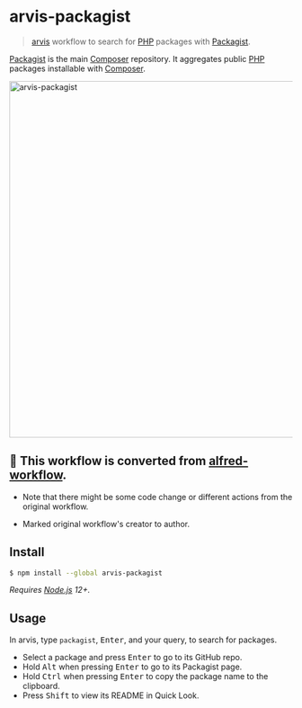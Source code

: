 # arvis-packagist

> [arvis](https://www.arvisapp.com) workflow to search for [PHP](https://secure.php.net) packages with [Packagist](https://packagist.org).

[Packagist](https://packagist.org) is the main [Composer](https://getcomposer.org) repository. It aggregates public [PHP](https://secure.php.net) packages installable with [Composer](https://getcomposer.org).

[<img alt="arvis-packagist" src="https://user-images.githubusercontent.com/499192/109269690-24120200-780d-11eb-9acd-fa532fd6258a.png" width="634">](https://packagist.org)

## 🔗 This workflow is converted from [alfred-workflow](https://github.com/vinkla/alfred-packagist).

* Note that there might be some code change or different actions from the original workflow.

* Marked original workflow's creator to author.

## Install

```sh
$ npm install --global arvis-packagist
```

*Requires [Node.js](https://nodejs.org) 12+.*

## Usage

In arvis, type `packagist`, <kbd>Enter</kbd>, and your query, to search for packages.

- Select a package and press <kbd>Enter</kbd> to go to its GitHub repo.<br>
- Hold <kbd>Alt</kbd> when pressing <kbd>Enter</kbd> to go to its Packagist page.<br>
- Hold <kbd>Ctrl</kbd> when pressing <kbd>Enter</kbd> to copy the package name to the clipboard.
- Press <kbd>Shift</kbd> to view its README in Quick Look.
